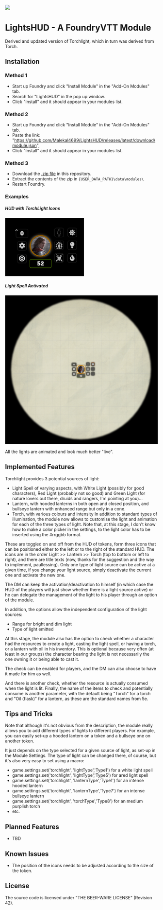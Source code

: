 ![](https://img.shields.io/badge/Maintainer-Malekal-green)

# LightsHUD - A FoundryVTT Module

Derived and updated version of Torchlight, which in turn was derived from Torch.

## Installation
### Method 1
- Start up Foundry and click "Install Module" in the "Add-On Modules" tab.
- Search for "LightsHUD" in the pop up window.
- Click "Install" and it should appear in your modules list.

### Method 2
- Start up Foundry and click "Install Module" in the "Add-On Modules" tab.
- Paste the link: "https://github.com/Malekal4699/LightsHUD/releases/latest/download/module.json",
- Click "Install" and it should appear in your modules list.

### Method 3
	
- Download the [.zip file]("https://github.com/Malekal4699/LightsHUD/releases/latest/download/module.zip") in this repository.
- Extract the contents of the zip in `{USER_DATA_PATH}\data\modules\`
- Restart Foundry.

### Examples

##### HUD with TorchLight Icons
![](./assets/HUDwithTorchLightIcons.png)

##### Light Spell Activated
![](./assets/LightSpellActivated.png)

All the lights are animated and look much better "live".

## Implemented Features
Torchlight provides 3 potential sources of light:
- Light Spell of varying aspects, with White Light (possibly for good characters), Red Light (probably not so good) and Green Light (for nature lovers out there, druids and rangers, I'm pointing at you)...
- Lantern, with hooded lanterns in both open and closed position, and bullseye lantern with enhanced range but only in a cone.
- Torch, with various colours and intensity
In addition to standard types of illumination, the module now allows to customise the light and animation for each of the three types of light. Note that, at this stage, I don't know how to make a color picker in the settings, to the light color has to be inserted using the #rrggbb format.

These are toggled on and off from the HUD of tokens, form three icons that can be positioned either to the left or to the right of the standard HUD. The icons are in the order Light >> Lantern >> Torch (top to bottom or left to right), and there are title texts (now, thanks for the suggestion and the way to implement, paullessing). Only one type of light source can be active at a given time, if you change your light source, simply deactivate the current one and activate the new one.

The DM can keep the activation/deactivation to himself (in which case the HUD of the players will just show whether there is a light source active) or he can delegate the management of the light to his player through an option of the module.

In addition, the options allow the independent configuration of the light sources:
- Range for bright and dim light
- Type of light emitted

At this stage, the module also has the option to check whether a character had the resources to create a light, casting the light spell, or having a torch, or a lantern with oil in his inventory. This is optional because very often (at least in our groups) the character bearing the light is not necessarily the one owning it or being able to cast it.

The check can be enabled for players, and the DM can also choose to have it made for him as well.

And there is another check, whether the resource is actually consumed when the light is lit. Finally, the name of the items to check and potentially consume is another parameter, with the default being "Torch" for a torch and "Oil (flask)" for a lantern, as these are the standard names from 5e.

## Tips and Tricks

Note that although it's not obvious from the description, the module really allows you to add different types of lights to different players. For example, you can easily set-up a hooded lantern on a token and a bullseye one on another token.

It just depends on the type selected for a given source of light, as set-up in the Module Settings. The type of light can be changed there, of course, but it's also very easy to set using a macro:
* game.settings.set('torchlight', 'lightType','Type1') for a white light spell
* game.settings.set('torchlight', 'lightType','Type5') for ared light spell
* game.settings.set('torchlight', 'lanternType','Type1') for an intense hooded lantern
* game.settings.set('torchlight', 'lanternType','Type7') for an intense bullseye lantern
* game.settings.set('torchlight', 'torchType','Type8') for an medium purplish torch
* etc.

## Planned Features
- TBD

## Known Issues
* The position of the icons needs to be adjusted according to the size of the token.

## License
The source code is licensed under "THE BEER-WARE LICENSE" (Revision 42).
